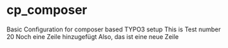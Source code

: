 # cp_composer
Basic Configuration for composer based TYPO3 setup
This is Test number 20
Noch eine Zeile hinzugefügt
Also, das ist eine neue Zeile
